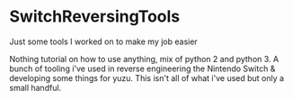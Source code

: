 # SwitchReversingTools
Just some tools I worked on to make my job easier

Nothing tutorial on how to use anything, mix of python 2 and python 3. A bunch of tooling i've used in reverse engineering the Nintendo Switch & developing some things for yuzu. This isn't all of what i've used but only a small handful.
